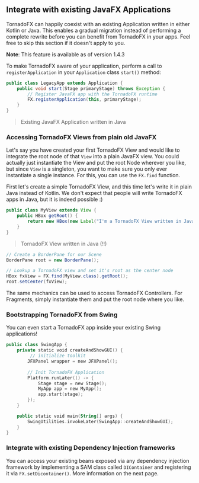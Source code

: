 ## Integrate with existing JavaFX Applications

TornadoFX can happily coexist with an existing Application written in either Kotlin or Java. This enables a gradual migration instead of performing a complete rewrite before you can benefit from TornadoFX in your apps. Feel free to skip this section if it doesn't apply to you.

**Note**: This feature is available as of version 1.4.3

To make TornadoFX aware of your application, perform a call to `registerApplication` in your `Application` class `start()` method:

```java
public class LegacyApp extends Application {
    public void start(Stage primaryStage) throws Exception {
        // Register JavaFX app with the TornadoFX runtime
        FX.registerApplication(this, primaryStage);
    }
}
```
> Existing JavaFX Application written in Java

### Accessing TornadoFX Views from plain old JavaFX

Let's say you have created your first TornadoFX View and would like to integrate the root node of that `View` into a plain JavaFX view. You could actually just instantiate the View and put the root Node wherever you like, but since `View` is a singleton, you want to make sure you only ever instantiate a single instance. For this, you can use the `FX.find` function.

First let's create a simple TornadoFX View, and this time let's write it in plain Java instead of Kotlin. We don't expect that people will write TornadoFX apps in Java, but it is indeed possible :)

```java
public class MyView extends View {
    public HBox getRoot() {
        return new HBox(new Label("I'm a TornadoFX View written in Java"));
    }
}
```
> TornadoFX View written in Java (!!)

```java
// Create a BorderPane for our Scene
BorderPane root = new BorderPane();

// Lookup a TornadoFX view and set it's root as the center node
HBox fxView = FX.find(MyView.class).getRoot();
root.setCenter(fxView);
```

The same mechanics can be used to access TornadoFX Controllers. For Fragments, simply instantiate them and put the root node where you like.

### Bootstrapping TornadoFX from Swing

You can even start a TornadoFX app inside your existing Swing applications!

```kotlin
public class SwingApp {
    private static void createAndShowGUI() {
         // initialize toolkit
        JFXPanel wrapper = new JFXPanel();
        
        // Init TornadoFX Application
        Platform.runLater(() -> {
            Stage stage = new Stage();
            MyApp app = new MyApp();
            app.start(stage);
        });
    }

    public static void main(String[] args) {
        SwingUtilities.invokeLater(SwingApp::createAndShowGUI);
    }
}
```

### Integrate with existing Dependency Injection frameworks

You can access your existing beans exposed via any dependency injection framework by implementing a SAM class called `DIContainer` and registering it via `FX.setDicontainer()`. More information on the next page.